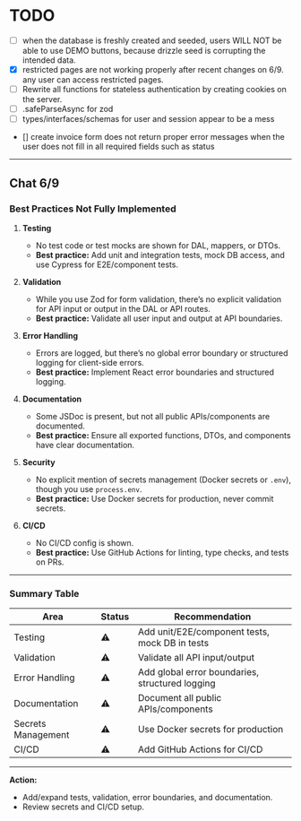 # TODO

- [ ] when the database is freshly created and seeded, users WILL NOT be able to use DEMO buttons, because drizzle seed is corrupting the intended data.
- [x] restricted pages are not working properly after recent changes on 6/9. any user can access restricted pages.
- [ ] Rewrite all functions for stateless authentication by creating cookies on the server.
- [ ] .safeParseAsync for zod
- [ ] types/interfaces/schemas for user and session appear to be a mess
- [] create invoice form does not return proper error messages when the user does not fill in all required fields such as status

---

## Chat 6/9

### **Best Practices Not Fully Implemented**

1. **Testing**

   - No test code or test mocks are shown for DAL, mappers, or DTOs.
   - **Best practice:** Add unit and integration tests, mock DB access, and use Cypress for E2E/component tests.

2. **Validation**

   - While you use Zod for form validation, there’s no explicit validation for API input or output in the DAL or API routes.
   - **Best practice:** Validate all user input and output at API boundaries.

3. **Error Handling**

   - Errors are logged, but there’s no global error boundary or structured logging for client-side errors.
   - **Best practice:** Implement React error boundaries and structured logging.

4. **Documentation**

   - Some JSDoc is present, but not all public APIs/components are documented.
   - **Best practice:** Ensure all exported functions, DTOs, and components have clear documentation.

5. **Security**

   - No explicit mention of secrets management (Docker secrets or `.env`), though you use `process.env`.
   - **Best practice:** Use Docker secrets for production, never commit secrets.

6. **CI/CD**
   - No CI/CD config is shown.
   - **Best practice:** Use GitHub Actions for linting, type checks, and tests on PRs.

---

### **Summary Table**

| Area               | Status | Recommendation                                  |
| ------------------ | ------ | ----------------------------------------------- |
| Testing            | ⚠️     | Add unit/E2E/component tests, mock DB in tests  |
| Validation         | ⚠️     | Validate all API input/output                   |
| Error Handling     | ⚠️     | Add global error boundaries, structured logging |
| Documentation      | ⚠️     | Document all public APIs/components             |
| Secrets Management | ⚠️     | Use Docker secrets for production               |
| CI/CD              | ⚠️     | Add GitHub Actions for CI/CD                    |

---

**Action:**

- Add/expand tests, validation, error boundaries, and documentation.
- Review secrets and CI/CD setup.
